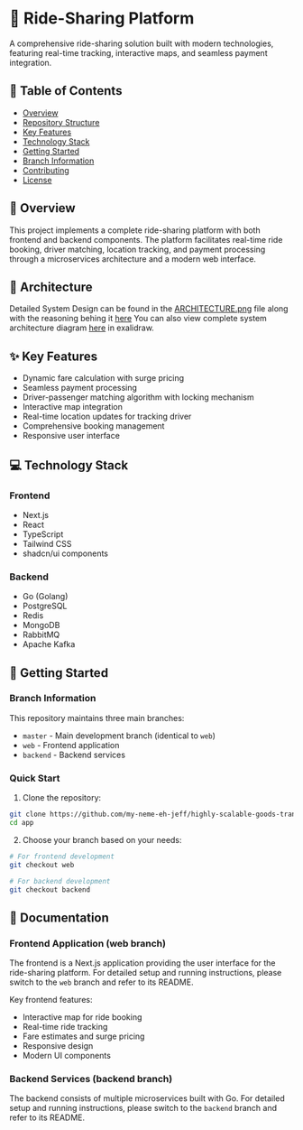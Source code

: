 # 🚗 Ride-Sharing Platform

A comprehensive ride-sharing solution built with modern technologies, featuring real-time tracking, interactive maps, and seamless payment integration.

## 📑 Table of Contents
- [Overview](#overview)
- [Repository Structure](#repository-structure)
- [Key Features](#key-features)
- [Technology Stack](#technology-stack)
- [Getting Started](#getting-started)
- [Branch Information](#branch-information)
- [Contributing](#contributing)
- [License](#license)

## 🌟 Overview

This project implements a complete ride-sharing platform with both frontend and backend components. The platform facilitates real-time ride booking, driver matching, location tracking, and payment processing through a microservices architecture and a modern web interface.

## 📐 Architecture
Detailed System Design can be found in the [ARCHITECTURE.png](./ARCHITECTURE.png) file along with the reasoning behing it [here](https://docs.google.com/document/d/1k2rRMaz8bm45_f6i-2wglWUaDMv8CLnWnFlcAX-j-CE/edit?usp=sharing) 
You can also view complete system architecture diagram [here](https://excalidraw.com/#json=AAdmRY_7GbA_Niqt3iuET,HN-Y0n9DxFeS7x2KpTAzIg) in exalidraw.


## ✨ Key Features

- Dynamic fare calculation with surge pricing
- Seamless payment processing
- Driver-passenger matching algorithm with locking mechanism
- Interactive map integration
- Real-time location updates for tracking driver
- Comprehensive booking management
- Responsive user interface

## 💻 Technology Stack

### Frontend
- Next.js
- React
- TypeScript
- Tailwind CSS
- shadcn/ui components

### Backend
- Go (Golang)
- PostgreSQL
- Redis
- MongoDB
- RabbitMQ
- Apache Kafka

## 🚀 Getting Started

### Branch Information

This repository maintains three main branches:
- `master` - Main development branch (identical to `web`)
- `web` - Frontend application
- `backend` - Backend services

### Quick Start

1. Clone the repository:
```bash
git clone https://github.com/my-neme-eh-jeff/highly-scalable-goods-transport-app.git app
cd app
```

2. Choose your branch based on your needs:
```bash
# For frontend development
git checkout web

# For backend development
git checkout backend
```

## 📘 Documentation

### Frontend Application (web branch)
The frontend is a Next.js application providing the user interface for the ride-sharing platform. For detailed setup and running instructions, please switch to the `web` branch and refer to its README.

Key frontend features:
- Interactive map for ride booking
- Real-time ride tracking
- Fare estimates and surge pricing
- Responsive design
- Modern UI components

### Backend Services (backend branch)
The backend consists of multiple microservices built with Go. For detailed setup and running instructions, please switch to the `backend` branch and refer to its README.

